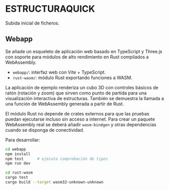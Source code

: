 # ESTRUCTURAQUICK

Subida inicial de ficheros.

## Webapp

Se añade un esqueleto de aplicación web basado en TypeScript y Three.js con soporte para
módulos de alto rendimiento en Rust compilados a WebAssembly.

- `webapp/`: interfaz web con Vite + TypeScript.
- `rust-wasm/`: módulo Rust exportando funciones a WASM.

La aplicación de ejemplo renderiza un cubo 3D con controles básicos de ratón
(rotación y zoom) que sirven como punto de partida para una visualización
interactiva de estructuras. También se demuestra la llamada a una función
de WebAssembly generada a partir de Rust.

El módulo Rust no depende de crates externos para que las pruebas puedan
ejecutarse incluso sin acceso a internet. Para crear un paquete WebAssembly
real se deberá añadir `wasm-bindgen` y otras dependencias cuando se disponga
de conectividad.

Para desarrollar:

```bash
cd webapp
npm install
npm test      # ejecuta comprobación de tipos
npm run dev
```

```bash
cd rust-wasm
cargo test
cargo build --target wasm32-unknown-unknown
```
